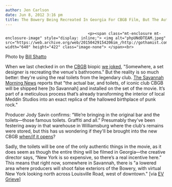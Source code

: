 ```yaml
---
author: Jen Carlson
date: Jun 8, 2012 3:16 pm
title: The Bowery Being Recreated In Georgia For CBGB Film, But The Authentic Toilets WILL Be Used!
---
```


	
										<p><span class="mt-enclosure mt-enclosure-image" style="display: inline;"> <img alt="phpUNdDTEAM.jpeg" src="https://web.archive.org/web/20150429154206im_/http://gothamist.com/attachments/arts_jen/phpUNdDTEAM.jpeg" width="640" height="422" class="image-none"> </span><br>
<span class="photo_caption">Photo by <a href="https://web.archive.org/web/20150429154206/http://www.flickr.com/photos/billshatto/272873818/">Bill Shatto</a></span></p>

<p>When we last checked in on the <a href="https://web.archive.org/web/20150429154206/http://gothamist.com/tags/cbgb">CBGB</a> biopic <a href="https://web.archive.org/web/20150429154206/http://gothamist.com/2012/05/15/cbgb_getting_big_screen_treatement.php">we joked</a>, &quot;Somewhere, a set designer is recreating the venue&apos;s bathrooms.&quot; But the reality is so much better: they&apos;re using the real toilets from the legendary club. <a href="https://web.archive.org/web/20150429154206/http://savannahnow.com/do/2012-06-08/cbgb-brings-iconic-new-york-club-savannah-graffitied-toilets-and-all#.T9JFzuJYvDM">The Savannah Morning News</a> reports that &quot;the actual bar, and toilets, of iconic club CBGB will be shipped here [to Savannah] and installed on the set of the movie. It&#x2019;s part of a meticulous process that&#x2019;s already transforming the interior of local Meddin Studios into an exact replica of the hallowed birthplace of punk rock.&quot;</p>

<p>Producer Jody Savin confirms: &#x201C;We&#x2019;re bringing in the original bar and the toilets&#x2014;those famous toilets. Graffiti and all.&#x201D; Presumably they&apos;ve been festering away in that warehouse in Williamsburg where the club&apos;s remains were stored, but this has us wondering if they&apos;ll be brought into the new CBGB <a href="https://web.archive.org/web/20150429154206/http://gothamist.com/2012/01/25/we_hear_cbgb_is_planning_to_reopen.php">when/if it opens</a>? </p>

<p>Sadly, the toilets will be one of the only authentic things in the movie, as it does seem as though the entire thing will be filmed in Georgia&#x2014;the creative director says, &#x201C;New York is so expensive, so there&#x2019;s a real incentive here.&#x201D; This means that right now, somewhere in Savannah, there is &quot;a lowered area where producers will shoot false exteriors of the Bowery, with virtual New York looking north across Louisville Road, west of downtown.&quot; [via <a href="https://web.archive.org/web/20150429154206/http://evgrieve.com/2012/06/cbgb-biopic-will-have-authentic-toilets.html">EV Grieve</a>]</p>					
										
									
				